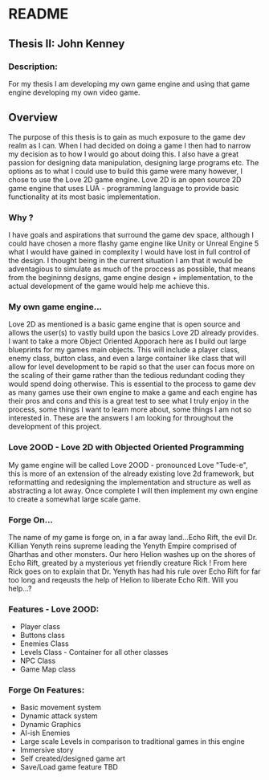 # README
## Thesis II: John Kenney
### Description:
  For my thesis I am developing my own game engine and using that game engine developing my own video game.

## Overview
The purpose of this thesis is to gain as much exposure to the game dev realm as I can. When I had decided on doing a game I then had to narrow my decision as to how I would go about doing this. I also have a great passion for designing data manipulation, designing large programs etc. The options as to what I could use to build this game were many however, I chose to use the Love 2D game engine. Love 2D is an open source 2D game engine that uses LUA - programming language to provide basic functionality at its most basic implementation. 
### Why ? 
I have goals and aspirations that surround the game dev space, although I could have chosen a more flashy game engine like Unity or Unreal Engine 5 what I would have gained in complexity I would have lost in full control of the design. I thought being in the current situation I am that it would be adventagious to simulate as much of the proccess as possible, that means from the begininng designs, game engine design + implementation, to the actual development of the game would help me achieve this. 
### My own game engine...
Love 2D as mentioned is a basic game engine that is open source and allows the user(s) to vastly build upon the basics Love 2D already provides. I want to take a more Object Oriented Apporach here as I build out large blueprints for my games main objects. This will include a player class, enemy class, button class, and even a large container like class that will allow for level development to be rapid so that the user can focus more on the scaling of their game rather than the tedious redundant coding they would spend doing otherwise. This is essential to the process to game dev as many games use their own engine to make a game and each engine has their pros and cons and this is a great test to see what I truly enjoy in the process, some things I want to learn more about, some things I am not so interested in. These are the answers I am looking for throughout the development of this project.

### Love 2OOD - Love 2D with Objected Oriented Programming
My game engine will be called Love 2OOD - pronounced Love "Tude-e", this is more of an extension of the already existing love 2d framework, but reformatting and redesigning the implementation and structure as well as abstracting a lot away. Once complete I will then implement my own engine to create a somewhat large scale game.

### Forge On...
The name of my game is forge on, in a far away land...Echo Rift, the evil Dr. Killian Yenyth reins supreme leading the Yenyth Empire comprised of Gharthas and other monsters. Our hero Helion washes up on the shores of Echo Rift, greated by a mysterious yet friendly creature Rick ! From here Rick goes on to explain that Dr. Yenyth has had his rule over Echo Rift for far too long and reqeusts the help of Helion to liberate Echo Rift. Will you help...?


### Features - Love 2OOD:
- Player class
- Buttons class
- Enemies Class
- Levels Class - Container for all other classes
- NPC Class 
- Game Map class

### Forge On Features:
- Basic movement system
- Dynamic attack system
- Dynamic Graphics
- AI-ish Enemies
- Large scale Levels in comparison to traditional games in this engine
- Immersive story
- Self created/designed game art
- Save/Load game feature
TBD
